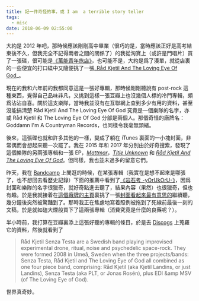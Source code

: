 ```yaml
---
title: 記一件奇怪的事，或 I am  a terrible story teller
tags:
  - misc
date: 2018-06-09 02:55:00
---
```


大約是 2012 年吧，那時候應該剛剛高中畢業（很巧的是，當時應該正好是高考結束後不久，但我完全不記得兩者之間的關係了）的我從淘寶上（或許是門唱片）買了一張碟，很可能是[《萬能青年旅店》](https://music.douban.com/subject/5344708/)，也可能不是，大約是爲了湊單，就從店裏的一些便宜的打口碟中又隨便挑了一張_[Råd Kjetil And The Loving Eye Of God](https://www.discogs.com/RÃ¥d-Kjetil-And-The-Loving-Eye-Of-God-RÃ¥d-Kjetil-And-The-Loving-Eye-Of-God/release/2344160)_。

現在的我和六年前的我都同意這是一張好專輯，那時候剛剛聽說有 post-rock 這種東西，覺得自己品味非凡，又挑到這樣一張豆瓣上也沒幾個人標的冷門專輯，頗爲沾沾自喜。關於這支樂隊，當時我並沒有在互聯網上查到多少有用的資料，甚至沒能搞清楚 Råd Kjetil And The Loving Eye Of God 究竟是一個樂隊的名字，亦或 Råd Kjetil 和 The Loving Eye Of God 分部是兩個人。那個奇怪的廠牌名：Goddamn I'm A Countryman Records，也同樣令我毫無頭緒。

後來，這張碟也就和許多其他的一樣，變成了躺在 iTunes 裏面的一小塊封面，非常偶而會想起來聽一次罷了。我在 2015 年和 2017 年分別由於好奇搜索，發現了這個樂隊的另兩張專輯和一張 EP，_[Mattmar](https://www.discogs.com/RÃ¥d-Kjetil-and-The-Loving-Eye-Of-God-Mattmar/release/848953)_，_[Title Unknown](https://www.discogs.com/RÃ¥d-Kjetil-And-Loving-Eye-Of-God-Title-Unknown/release/2340291)_ 和 _[Råd Kjetil And The Loving Eye Of God](https://www.discogs.com/RÃ¥d-Kjetil-And-The-Loving-Eye-Of-God-RÃ¥d-Kjetil-And-The-Loving-Eye-Of-God/release/8819644)_。但同樣，我也並未過多的留意它們。

昨天，我在 [Bandcamp](http://bandcamp.com) 上閒逛的時候，在某張專輯（我實在是想不起來是哪張了，也不想回去看歷史記錄）下面的推薦中看到了[《岩石考 -yOrUkOrU-》](https://yerevantapes.bandcamp.com/album/sugai-ken-meets-g-yorukoru)，因爲封面和樂隊的名字很獵奇，就好奇點進去聽了，結果內容（果然）也很獵奇，但也有趣。於是我就接着在[這個廠牌的主頁](https://yerevantapes.bandcamp.com/music)裏挑了一張[封面看起來最有意思的](https://yerevantapes.bandcamp.com/album/r-d-kjetil-senza-testa-null-void-end)繼續聽，幾分鐘後突然被驚豔到了。那時我正在焦慮地寫着照例被拖到了死線前最後一刻的文稿，於是就如磕大煙般買下了這兩張專輯（消費究竟是什麼的良藥呢？）。

半小時前，我打算在豆瓣裏添上這張好聽的專輯的條目，於是去 [Discogs](http://discogs.com) 上蒐羅它的資料，然後就看到了

> Råd Kjetil Senza Testa are a Swedish band playing improvised experimental drone, ritual, noise and psychedelic space-rock. They were formed 2008 in Umeå, Sweden when the three projects/bands: Senza Testa, Råd Kjetil and The Loving Eye of God all combined as one four piece band, comprising: Råd Kjetil (aka Kjetil Landins, or just Landins), Senza Testa (aka PLT, or Jonas Rosén), plus EDI &amp MSV (of The Loving Eye of God).

世界真奇妙。

